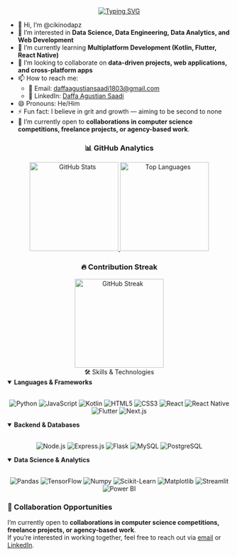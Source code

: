 <div align="center">
  <a href="https://git.io/typing-svg">
    <img src="https://readme-typing-svg.herokuapp.com?font=Fira+Code&weight=600&size=28&pause=1000&color=2E97F7&center=true&vCenter=true&random=false&width=600&height=70&lines=Hi+there!+I'm+Daffa+Agustian+S;Data+Science+%26+Web+Development;Turning+raw+data+into+insights;Building+cross-platform+experiences" alt="Typing SVG" />
  </a>
</div>

- 👋 Hi, I’m @cikinodapz  
- 👀 I’m interested in **Data Science, Data Engineering, Data Analytics, and Web Development**  
- 🌱 I’m currently learning **Multiplatform Development (Kotlin, Flutter, React Native)**  
- 💞️ I’m looking to collaborate on **data-driven projects, web applications, and cross-platform apps**  
- 📫 How to reach me:  
  - 📧 Email: daffaagustiansaadi1803@gmail.com  
  - 🔗 LinkedIn: [Daffa Agustian Saadi](https://www.linkedin.com/in/daffa-agustian-61782224b/)  
- 😄 Pronouns: He/Him  
- ⚡ Fun fact: I believe in grit and growth — aiming to be second to none  
- 🤝 I’m currently open to **collaborations in computer science competitions, freelance projects, or agency-based work**.  

<div align="center">
  <!-- 📊 GitHub Analytics -->
  <h3>📊 GitHub Analytics</h3>
  <div>
    <a href="https://github.com/cikinodapz">
      <img 
        height="200" 
        src="https://github-readme-stats-sigma-five.vercel.app/api?username=cikinodapz&show_icons=true&theme=tokyonight&include_all_commits=true&count_private=true&hide_border=true&rank_icon=github&custom_title=Daffa%27s%20GitHub%20Stats" 
        alt="GitHub Stats"
      />
    </a>
    <a href="https://github.com/cikinodapz">
      <img 
        height="200" 
        src="https://github-readme-stats-sigma-five.vercel.app/api/top-langs/?username=cikinodapz&layout=compact&langs_count=8&theme=tokyonight&hide_border=true&custom_title=Most%20Used%20Languages" 
        alt="Top Languages"
      />
    </a>
  </div>
  <!-- 🔥 Contribution Streak -->
  <h3>🔥 Contribution Streak</h3>
  <a href="https://github.com/cikinodapz">
    <img 
      height="200" 
      src="https://streak-stats.demolab.com?user=cikinodapz&theme=tokyonight&hide_border=true&stroke=0000&background=1A1B27&ring=70A5FD&fire=70A5FD&currStreakLabel=70A5FD" 
      alt="GitHub Streak"
    />
  </a>
</div>



<div align="center">🛠️ Skills & Technologies</div>
<details open>
  <summary><b>Languages & Frameworks</b></summary>
  <br/>
  <p align="center">
    <img src="https://img.shields.io/badge/Python-3776AB?style=for-the-badge&logo=python&logoColor=white" alt="Python"/>
    <img src="https://img.shields.io/badge/JavaScript-F7DF1E?style=for-the-badge&logo=javascript&logoColor=black" alt="JavaScript"/>
    <img src="https://img.shields.io/badge/Kotlin-0095D5?style=for-the-badge&logo=kotlin&logoColor=white" alt="Kotlin"/>
    <img src="https://img.shields.io/badge/HTML5-E34F26?style=for-the-badge&logo=html5&logoColor=white" alt="HTML5"/>
    <img src="https://img.shields.io/badge/CSS3-1572B6?style=for-the-badge&logo=css3&logoColor=white" alt="CSS3"/>
    <img src="https://img.shields.io/badge/React-20232A?style=for-the-badge&logo=react&logoColor=61DAFB" alt="React"/>
    <img src="https://img.shields.io/badge/React_Native-20232A?style=for-the-badge&logo=react&logoColor=61DAFB" alt="React Native"/>
    <img src="https://img.shields.io/badge/Flutter-02569B?style=for-the-badge&logo=flutter&logoColor=white" alt="Flutter"/>
    <img src="https://img.shields.io/badge/Next.js-000000?style=for-the-badge&logo=nextdotjs&logoColor=white" alt="Next.js"/>
  </p>
</details>
<details open>
  <summary><b>Backend & Databases</b></summary>
  <br/>
  <p align="center">
    <img src="https://img.shields.io/badge/Node.js-339933?style=for-the-badge&logo=nodedotjs&logoColor=white" alt="Node.js"/>
    <img src="https://img.shields.io/badge/Express.js-000000?style=for-the-badge&logo=express&logoColor=white" alt="Express.js"/>
    <img src="https://img.shields.io/badge/Flask-000000?style=for-the-badge&logo=flask&logoColor=white" alt="Flask"/>
    <img src="https://img.shields.io/badge/MySQL-4479A1?style=for-the-badge&logo=mysql&logoColor=white" alt="MySQL"/>
    <img src="https://img.shields.io/badge/PostgreSQL-316192?style=for-the-badge&logo=postgresql&logoColor=white" alt="PostgreSQL"/>
  </p>
</details>
<details open>
  <summary><b>Data Science & Analytics</b></summary>
  <br/>
  <p align="center">
    <img src="https://img.shields.io/badge/Pandas-150458?style=for-the-badge&logo=pandas&logoColor=white" alt="Pandas"/>
    <img src="https://img.shields.io/badge/TensorFlow-FF6F00?style=for-the-badge&logo=tensorflow&logoColor=white" alt="TensorFlow"/>
    <img src="https://img.shields.io/badge/Numpy-013243?style=for-the-badge&logo=numpy&logoColor=white" alt="Numpy"/>
    <img src="https://img.shields.io/badge/Scikit_Learn-F7931E?style=for-the-badge&logo=scikit-learn&logoColor=white" alt="Scikit-Learn"/>
    <img src="https://img.shields.io/badge/Matplotlib-11557C?style=for-the-badge&logo=matplotlib&logoColor=white" alt="Matplotlib"/>
    <img src="https://img.shields.io/badge/Streamlit-FF4B4B?style=for-the-badge&logo=streamlit&logoColor=white" alt="Streamlit"/>
    <img src="https://img.shields.io/badge/Power%20BI-F2C811?style=for-the-badge&logo=powerbi&logoColor=black" alt="Power BI"/>
  </p>
</details>

### 🤝 Collaboration Opportunities
I’m currently open to **collaborations in computer science competitions, freelance projects, or agency-based work**.  
If you’re interested in working together, feel free to reach out via [email](mailto:daffaagustiansaadi1803@gmail.com) or [LinkedIn](https://www.linkedin.com/in/daffa-agustian-61782224b/).



<!---
cikinodapz/cikinodapz is a ✨ special ✨ repository because its `README.md` (this file) appears on your GitHub profile.
You can click the Preview link to take a look at your changes.
--->
